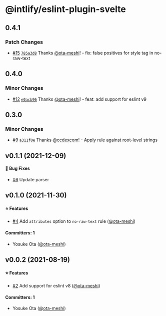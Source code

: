 # @intlify/eslint-plugin-svelte

## 0.4.1

### Patch Changes

- [#15](https://github.com/intlify/eslint-plugin-svelte/pull/15) [`785a3d8`](https://github.com/intlify/eslint-plugin-svelte/commit/785a3d88e726f8a04630c7a42526783e7b6d3eb2) Thanks [@ota-meshi](https://github.com/ota-meshi)! - fix: false positives for style tag in no-raw-text

## 0.4.0

### Minor Changes

- [#12](https://github.com/intlify/eslint-plugin-svelte/pull/12) [`e0acb96`](https://github.com/intlify/eslint-plugin-svelte/commit/e0acb96fd492bd0b259417ea6a277b73cc4745cb) Thanks [@ota-meshi](https://github.com/ota-meshi)! - feat: add support for eslint v9

## 0.3.0

### Minor Changes

- [#9](https://github.com/intlify/eslint-plugin-svelte/pull/9) [`a311f0e`](https://github.com/intlify/eslint-plugin-svelte/commit/a311f0e37616823655a110972ea6978104d0df9e) Thanks [@ccdexcom](https://github.com/ccdexcom)! - Apply rule against root-level strings

## v0.1.1 (2021-12-09)

#### :bug: Bug Fixes

- [#6](https://github.com/intlify/eslint-plugin-svelte/pull/6) Update parser

## v0.1.0 (2021-11-30)

#### :star: Features

- [#4](https://github.com/intlify/eslint-plugin-svelte/pull/4) Add `attributes` option to `no-raw-text` rule ([@ota-meshi](https://github.com/ota-meshi))

#### Committers: 1

- Yosuke Ota ([@ota-meshi](https://github.com/ota-meshi))

## v0.0.2 (2021-08-19)

#### :star: Features

- [#2](https://github.com/intlify/eslint-plugin-svelte/pull/2) Add support for eslint v8 ([@ota-meshi](https://github.com/ota-meshi))

#### Committers: 1

- Yosuke Ota ([@ota-meshi](https://github.com/ota-meshi))
